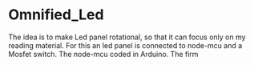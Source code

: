 # Omnified_Led
The idea is to make Led panel rotational, so that it can focus only on my reading material.
For this an led panel is connected to node-mcu and a Mosfet switch.
The node-mcu coded in Arduino. The firm
